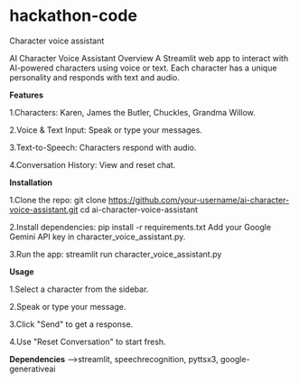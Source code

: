 # hackathon-code
Character voice assistant

AI Character Voice Assistant
Overview
A Streamlit web app to interact with AI-powered characters using voice or text. Each character has a unique personality and responds with text and audio.

**Features**

1.Characters: Karen, James the Butler, Chuckles, Grandma Willow.

2.Voice & Text Input: Speak or type your messages.

3.Text-to-Speech: Characters respond with audio.

4.Conversation History: View and reset chat.

**Installation**

1.Clone the repo:
git clone https://github.com/your-username/ai-character-voice-assistant.git
cd ai-character-voice-assistant

2.Install dependencies:
pip install -r requirements.txt
Add your Google Gemini API key in character_voice_assistant.py.

3.Run the app:
streamlit run character_voice_assistant.py

**Usage**

1.Select a character from the sidebar.

2.Speak or type your message.

3.Click "Send" to get a response.

4.Use "Reset Conversation" to start fresh.

**Dependencies**
-->streamlit, speechrecognition, pyttsx3, google-generativeai
